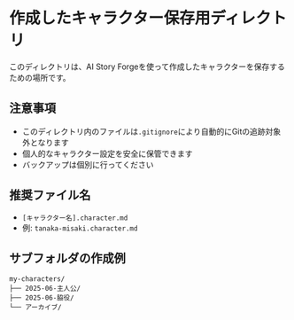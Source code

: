 # 作成したキャラクター保存用ディレクトリ

このディレクトリは、AI Story Forgeを使って作成したキャラクターを保存するための場所です。

## 注意事項
- このディレクトリ内のファイルは`.gitignore`により自動的にGitの追跡対象外となります
- 個人的なキャラクター設定を安全に保管できます
- バックアップは個別に行ってください

## 推奨ファイル名
- `[キャラクター名].character.md`
- 例: `tanaka-misaki.character.md`

## サブフォルダの作成例
```
my-characters/
├── 2025-06-主人公/
├── 2025-06-脇役/
└── アーカイブ/
```